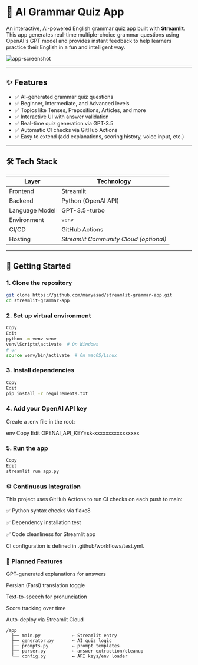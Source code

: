 # 🧠 AI Grammar Quiz App

An interactive, AI-powered English grammar quiz app built with **Streamlit**. This app generates real-time multiple-choice grammar questions using OpenAI's GPT model and provides instant feedback to help learners practice their English in a fun and intelligent way.

![app-screenshot](./screenshot.png)

---

## ✨ Features

- ✅ AI-generated grammar quiz questions
- ✅ Beginner, Intermediate, and Advanced levels
- ✅ Topics like Tenses, Prepositions, Articles, and more
- ✅ Interactive UI with answer validation
- ✅ Real-time quiz generation via GPT-3.5
- ✅ Automatic CI checks via GitHub Actions
- ✅ Easy to extend (add explanations, scoring history, voice input, etc.)

---

## 🛠 Tech Stack

| Layer      | Technology         |
|------------|--------------------|
| Frontend   | Streamlit          |
| Backend    | Python (OpenAI API)|
| Language Model | GPT-3.5-turbo |
| Environment | `venv`            |
| CI/CD      | GitHub Actions     |
| Hosting    | *Streamlit Community Cloud (optional)* |

---

## 🚀 Getting Started

### 1. Clone the repository

```bash
git clone https://github.com/maryasad/streamlit-grammar-app.git
cd streamlit-grammar-app
```

### 2. Set up virtual environment
```bash
Copy
Edit
python -m venv venv
venv\Scripts\activate  # On Windows
# or
source venv/bin/activate  # On macOS/Linux
```
### 3. Install dependencies
```bash
Copy
Edit
pip install -r requirements.txt
```
### 4. Add your OpenAI API key
Create a .env file in the root:

env
Copy
Edit
OPENAI_API_KEY=sk-xxxxxxxxxxxxxxxx
### 5. Run the app
```bash
Copy
Edit
streamlit run app.py
```
### ⚙️ Continuous Integration
This project uses GitHub Actions to run CI checks on each push to main:

✅ Python syntax checks via flake8

✅ Dependency installation test

✅ Code cleanliness for Streamlit app

CI configuration is defined in .github/workflows/test.yml.

### 📌 Planned Features
 GPT-generated explanations for answers

 Persian (Farsi) translation toggle

 Text-to-speech for pronunciation

 Score tracking over time

 Auto-deploy via Streamlit Cloud


```
/app
  ├── main.py            ← Streamlit entry
  ├── generator.py       ← AI quiz logic
  ├── prompts.py         ← prompt templates
  ├── parser.py          ← answer extraction/cleanup
  └── config.py          ← API keys/env loader

```

